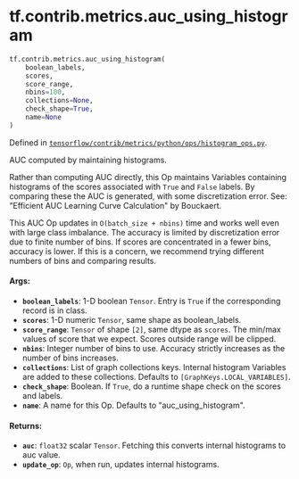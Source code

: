 <div itemscope itemtype="http://developers.google.com/ReferenceObject">
<meta itemprop="name" content="tf.contrib.metrics.auc_using_histogram" />
<meta itemprop="path" content="Stable" />
</div>

# tf.contrib.metrics.auc_using_histogram

``` python
tf.contrib.metrics.auc_using_histogram(
    boolean_labels,
    scores,
    score_range,
    nbins=100,
    collections=None,
    check_shape=True,
    name=None
)
```



Defined in [`tensorflow/contrib/metrics/python/ops/histogram_ops.py`](/code/stable/tensorflow/contrib/metrics/python/ops/histogram_ops.py).

AUC computed by maintaining histograms.

Rather than computing AUC directly, this Op maintains Variables containing
histograms of the scores associated with `True` and `False` labels.  By
comparing these the AUC is generated, with some discretization error.
See: "Efficient AUC Learning Curve Calculation" by Bouckaert.

This AUC Op updates in `O(batch_size + nbins)` time and works well even with
large class imbalance.  The accuracy is limited by discretization error due
to finite number of bins.  If scores are concentrated in a fewer bins,
accuracy is lower.  If this is a concern, we recommend trying different
numbers of bins and comparing results.

#### Args:

* <b>`boolean_labels`</b>:  1-D boolean `Tensor`.  Entry is `True` if the corresponding
    record is in class.
* <b>`scores`</b>:  1-D numeric `Tensor`, same shape as boolean_labels.
* <b>`score_range`</b>:  `Tensor` of shape `[2]`, same dtype as `scores`.  The min/max
    values of score that we expect.  Scores outside range will be clipped.
* <b>`nbins`</b>:  Integer number of bins to use.  Accuracy strictly increases as the
    number of bins increases.
* <b>`collections`</b>: List of graph collections keys. Internal histogram Variables
    are added to these collections. Defaults to `[GraphKeys.LOCAL_VARIABLES]`.
* <b>`check_shape`</b>:  Boolean.  If `True`, do a runtime shape check on the scores
    and labels.
* <b>`name`</b>:  A name for this Op.  Defaults to "auc_using_histogram".


#### Returns:

* <b>`auc`</b>:  `float32` scalar `Tensor`.  Fetching this converts internal histograms
    to auc value.
* <b>`update_op`</b>:  `Op`, when run, updates internal histograms.